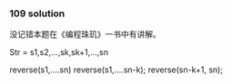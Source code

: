 ### 109 solution

没记错本题在《编程珠玑》一书中有讲解。

Str = s1,s2,...,sk,sk+1,...,sn

reverse(s1,....sn)
reverse(s1,....sn-k);
reverse(sn-k+1, sn);

